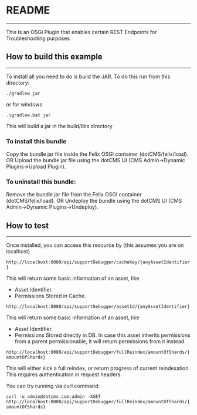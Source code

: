 
# README
----
This is an OSGi Plugin that enables certain REST Endpoints for Troubleshooting purposes


## How to build this example
----

To install all you need to do is build the JAR. To do this run from this directory:

`./gradlew jar`

or for windows

`.\gradlew.bat jar`

This will build a jar in the build/libs directory

### To install this bundle

Copy the bundle jar file inside the Felix OSGI container (dotCMS/felix/load).
        OR
Upload the bundle jar file using the dotCMS UI (CMS Admin->Dynamic Plugins->Upload Plugin).

### To uninstall this bundle:

Remove the bundle jar file from the Felix OSGI container (dotCMS/felix/load).
        OR
Undeploy the bundle using the dotCMS UI (CMS Admin->Dynamic Plugins->Undeploy).



## How to test
----

Once installed, you can access this resource by (this assumes you are on localhost)

`http://localhost:8080/api/supportDebugger/cacheKey/{anyAssetIdentifier}`

This will return some basic information of an asset, like

- Asset Identifier.
- Permissions Stored in Cache.

`http://localhost:8080/api/supportDebugger/assetId/{anyAssetIdentifier}`

This will return some basic information of an asset, like

- Asset Identifier.
- Permissions Stored directly in DB. In case this asset inherits permissions from a parent permissionable, it will return permissions from it instead.

`http://localhost:8080/api/supportDebugger/fullReindex/amountOfShards/{amountOfShards}`

This will either kick a full reindex, or return progress of current reindexation. This requires authentication in request headers.

You can try running via curl command:

`curl -u admin@dotcms.com:admin -XGET http://localhost:8080/api/supportDebugger/fullReindex/amountOfShards/{amountOfShards}`

